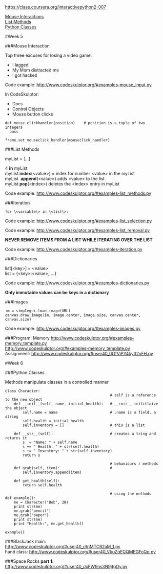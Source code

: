 https://class.coursera.org/interactivepython2-007  

[Mouse Interactions](#mouse-interaction-section)  
[List Methods](#list-methods-section)  
[Python Classes](#python-class-section)  

#Week 5
<div id='mouse-interaction-section'></div>
###Mouse Interaction

Top three excuses for losing a video game:
- I lagged
- My Mom distracted me
- I got hacked

Code example: http://www.codeskulptor.org/#examples-mouse_input.py  

In CodeSkulptor:  
- Docs
- Control Objects
- Mouse button clicks

```
def mouse_clickhandler(position)    # position is a tuple of two integers
  pass

frame.set_mouseclick_handler(mouseclick_handler)
```
<div id='list-methods-section'></div>
###List Methods

myList = [...]  

4 **in** myList  
myList.**index**(\<value\>) = index for number \<value\> in the myList  
myList .**append**(\<value\>)  adds \<value\> to the list  
myList.**pop**(\<index\>)  deletes the \<index\> entry in myList  

Code example: http://www.codeskulptor.org/#examples-list_methods.py  

###Iteration
```
for \<variable\> in \<list\>:
```
Code example: http://www.codeskulptor.org/#examples-list_selection.py  

Code example: http://www.codeskulptor.org/#examples-list_removal.py  

**NEVER REMOVE ITEMS FROM A LIST WHILE ITERATING OVER THE LIST**  

Code example: http://www.codeskulptor.org/#examples-iteration.py  

###Dictionaries

list[\<key\>] = \<value\>  
list = \{\<key\>:\<value\>, ...\}  

Code example: http://www.codeskulptor.org/#examples-dictionaries.py  

**Only immutable values can be keys in a dictionary**

###Images
```
im = simplegui.load_image(URL)
canvas.draw_image(im, image.center, image.size, canvas.center, canvas.size)
```

Code example: http://www.codeskulptor.org/#examples-images.py  

###Program: Memory
http://www.codeskulptor.org/#examples-memory_template.py  
http://www.codeskulptor.org/#examples-memory_template.py  
Assignment: http://www.codeskulptor.org/#user40_0OfViPY4ky32vEH.py  

#Week 6
<div id='python-class-section'></div>
###Python Classes

Methods manipulate classes in a controlled manner

```
class Character:
                                                # self is a reference to the new object
    def __init__(self, name, initial_health):   # __init__ inititlaize the object
        self.name = name                        # .name is a field, a string
        self.health = initial_health
        self.inventory = []                     # this is a list
        
    def __str__(self):                          # creates a tring and returns it
        s  = "Name: " + self.name
        s += " Health: " + str(self.health)
        s += " Inventory: " + str(self.inventory)
        return s
    
                                                # behaviours / methods
    def grab(self, item):                       # 
        self.inventory.append(item)
        
    def get_health(self):
        return self.health
    
                                                # using the methods
def example():
    me = Character("Bob", 20)
    print str(me)
    me.grab("pencil")
    me.grab("paper")
    print str(me)
    print "Health:", me.get_health()
    
example()
```
###BlackJack
main: http://www.codeskulptor.org/#user40_dtnMTC62aM_1.py  
hand class: http://www.codeskulptor.org/#user40_VkuZqEQQMEGFoQp.py   

###Space Rocks
**part 1**: http://www.codeskulptor.org/#user40_dxFW9ns3N9jtgOy.py
